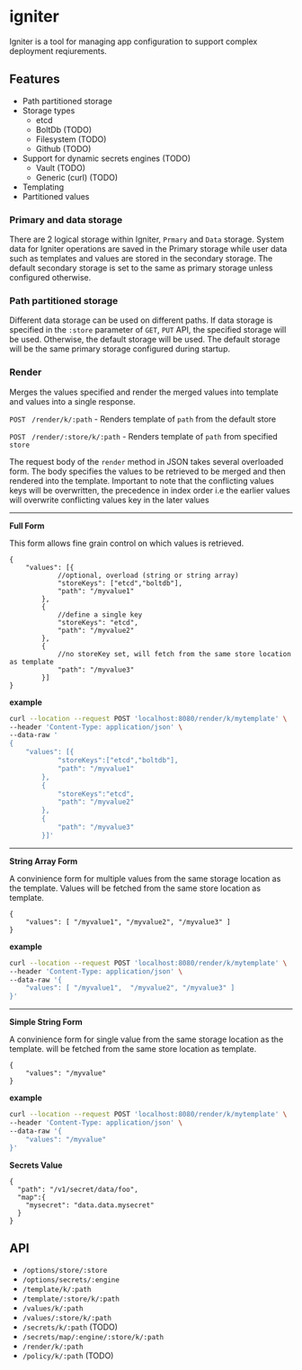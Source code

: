 # igniter

Igniter is a tool for managing app configuration to support complex deployment reqiurements.

## Features

- Path partitioned storage
- Storage types
    - etcd
    - BoltDb (TODO)
    - Filesystem (TODO)
    - Github (TODO)
- Support for dynamic secrets engines (TODO)
    - Vault (TODO)
    - Generic (curl) (TODO)
- Templating
- Partitioned values

### Primary and data storage
There are 2 logical storage within Igniter, `Prmary` and `Data` storage. System data for Igniter operations are saved in the Primary storage while user data such as templates and values are stored in the secondary storage. The default secondary storage is set to the same as primary storage unless configured otherwise.

### Path partitioned storage
Different data storage can be used on different paths. If data storage is specified in the `:store` parameter of `GET`, `PUT` API, the specified storage will be used. Otherwise, the default storage will be used. The default storage will be the same primary storage configured during startup.

### Render

Merges the values specified and render the merged values into template and values into a single response.

`POST ` `/render/k/:path` - Renders template of `path` from the default store

`POST ` `/render/:store/k/:path` - Renders template of `path` from specified `store`

The request body of the `render` method in JSON takes several overloaded form. The body specifies the values to be retrieved to be merged and then rendered into the template. Important to note that the conflicting values keys will be overwritten, the precedence in index order i.e the earlier values will overwrite conflicting values key in the later values

---
**Full Form**

This form allows fine grain control on which values is retrieved.
```jsonc
{
    "values": [{
            //optional, overload (string or string array)
            "storeKeys": ["etcd","boltdb"],
            "path": "/myvalue1"
        },
        {
            //define a single key
            "storeKeys": "etcd",
            "path": "/myvalue2"
        },
        {
            //no storeKey set, will fetch from the same store location as template
            "path": "/myvalue3"
        }]
}
```

**example**
```bash
curl --location --request POST 'localhost:8080/render/k/mytemplate' \
--header 'Content-Type: application/json' \
--data-raw '
{
    "values": [{
            "storeKeys":["etcd","boltdb"],
            "path": "/myvalue1"
        },
        {
            "storeKeys":"etcd",
            "path": "/myvalue2"
        },
        {
            "path": "/myvalue3"
        }]'
```

---

**String Array Form**

A convinience form for multiple values from the same storage location as the template. Values will be fetched from the same store location as template.
```jsonc
{
    "values": [ "/myvalue1", "/myvalue2", "/myvalue3" ]
}
```

**example**
```bash
curl --location --request POST 'localhost:8080/render/k/mytemplate' \
--header 'Content-Type: application/json' \
--data-raw '{
    "values": [ "/myvalue1",  "/myvalue2", "/myvalue3" ]
}'
```
---
**Simple String Form**

A convinience form for single value from the same storage location as the template. will be fetched from the same store location as template.
```jsonc
{
    "values": "/myvalue"
}
```

**example**
```bash
curl --location --request POST 'localhost:8080/render/k/mytemplate' \
--header 'Content-Type: application/json' \
--data-raw '{
    "values": "/myvalue"
}'
```

**Secrets Value**
```jsonc
{
  "path": "/v1/secret/data/foo",
  "map":{
    "mysecret": "data.data.mysecret"
  }
}
```

## API
- `/options/store/:store`
- `/options/secrets/:engine`
- `/template/k/:path`
- `/template/:store/k/:path`
- `/values/k/:path`
- `/values/:store/k/:path`
- `/secrets/k/:path` (TODO)
- `/secrets/map/:engine/:store/k/:path`
- `/render/k/:path`
- `/policy/k/:path` (TODO)